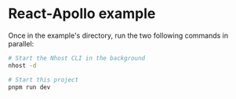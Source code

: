 # React-Apollo example

Once in the example's directory, run the two following commands in parallel:

```sh
# Start the Nhost CLI in the background
nhost -d

# Start this project
pnpm run dev
```
